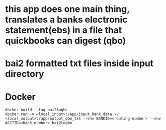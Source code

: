 # this app does one main thing, translates a banks electronic statement(ebs) in a file that quickbooks can digest (qbo)
# bai2 formatted txt files inside input directory

# Docker
    docker build --tag bai2toqbo .
    docker run -v <local_input>:/app/input_bank_data -v <local_output>:/app/output_qbo_txs --env BANKID=<routing number> --env ACCTID=<bank number> bai2toqbo
